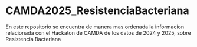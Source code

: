 # CAMDA2025_ResistenciaBacteriana
En este repositorio se encuentra de manera mas ordenada la informacion relacionada con el Hackaton de CAMDA de los datos de 2024 y 2025, sobre Resistencia Bacteriana
